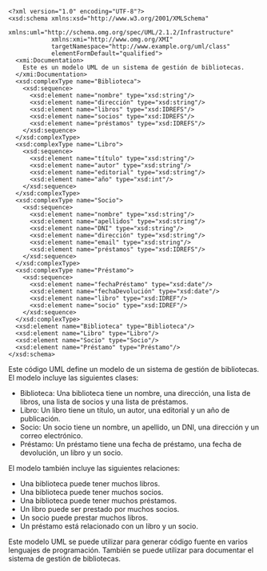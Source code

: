 ```
<?xml version="1.0" encoding="UTF-8"?>
<xsd:schema xmlns:xsd="http://www.w3.org/2001/XMLSchema"
            xmlns:uml="http://schema.omg.org/spec/UML/2.1.2/Infrastructure"
            xmlns:xmi="http://www.omg.org/XMI"
            targetNamespace="http://www.example.org/uml/class"
            elementFormDefault="qualified">
  <xmi:Documentation>
    Este es un modelo UML de un sistema de gestión de bibliotecas.
  </xmi:Documentation>
  <xsd:complexType name="Biblioteca">
    <xsd:sequence>
      <xsd:element name="nombre" type="xsd:string"/>
      <xsd:element name="dirección" type="xsd:string"/>
      <xsd:element name="libros" type="xsd:IDREFS"/>
      <xsd:element name="socios" type="xsd:IDREFS"/>
      <xsd:element name="préstamos" type="xsd:IDREFS"/>
    </xsd:sequence>
  </xsd:complexType>
  <xsd:complexType name="Libro">
    <xsd:sequence>
      <xsd:element name="título" type="xsd:string"/>
      <xsd:element name="autor" type="xsd:string"/>
      <xsd:element name="editorial" type="xsd:string"/>
      <xsd:element name="año" type="xsd:int"/>
    </xsd:sequence>
  </xsd:complexType>
  <xsd:complexType name="Socio">
    <xsd:sequence>
      <xsd:element name="nombre" type="xsd:string"/>
      <xsd:element name="apellidos" type="xsd:string"/>
      <xsd:element name="DNI" type="xsd:string"/>
      <xsd:element name="dirección" type="xsd:string"/>
      <xsd:element name="email" type="xsd:string"/>
      <xsd:element name="préstamos" type="xsd:IDREFS"/>
    </xsd:sequence>
  </xsd:complexType>
  <xsd:complexType name="Préstamo">
    <xsd:sequence>
      <xsd:element name="fechaPréstamo" type="xsd:date"/>
      <xsd:element name="fechaDevolución" type="xsd:date"/>
      <xsd:element name="libro" type="xsd:IDREF"/>
      <xsd:element name="socio" type="xsd:IDREF"/>
    </xsd:sequence>
  </xsd:complexType>
  <xsd:element name="Biblioteca" type="Biblioteca"/>
  <xsd:element name="Libro" type="Libro"/>
  <xsd:element name="Socio" type="Socio"/>
  <xsd:element name="Préstamo" type="Préstamo"/>
</xsd:schema>
```

Este código UML define un modelo de un sistema de gestión de bibliotecas. El modelo incluye las siguientes clases:

* Biblioteca: Una biblioteca tiene un nombre, una dirección, una lista de libros, una lista de socios y una lista de préstamos.
* Libro: Un libro tiene un título, un autor, una editorial y un año de publicación.
* Socio: Un socio tiene un nombre, un apellido, un DNI, una dirección y un correo electrónico.
* Préstamo: Un préstamo tiene una fecha de préstamo, una fecha de devolución, un libro y un socio.

El modelo también incluye las siguientes relaciones:

* Una biblioteca puede tener muchos libros.
* Una biblioteca puede tener muchos socios.
* Una biblioteca puede tener muchos préstamos.
* Un libro puede ser prestado por muchos socios.
* Un socio puede prestar muchos libros.
* Un préstamo está relacionado con un libro y un socio.

Este modelo UML se puede utilizar para generar código fuente en varios lenguajes de programación. También se puede utilizar para documentar el sistema de gestión de bibliotecas.